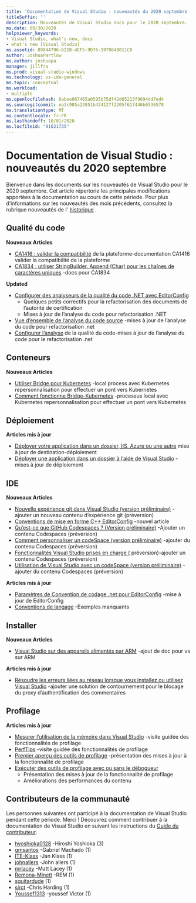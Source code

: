 ```yaml
---
title: 'Documentation de Visual Studio : nouveautés du 2020 septembre '
titleSuffix: ''
description: Nouveautés de Visual Studio docs pour le 2020 septembre.
ms.date: 09/30/2020
helpviewer_keywords:
- Visual Studio, what's new, docs
- what's new [Visual Studio]
ms.assetid: 89844796-621B-4EF5-9D76-197084B011CB
author: JoshuaPartlow
ms.author: joshuapa
manager: jillfra
ms.prod: visual-studio-windows
ms.technology: vs-ide-general
ms.topic: conceptual
ms.workload:
- multiple
ms.openlocfilehash: 6abee067465a0595b75df42d05213f9694dd7ed4
ms.sourcegitcommit: ea3c985a23851b424127f2205f617446b6536578
ms.translationtype: MT
ms.contentlocale: fr-FR
ms.lasthandoff: 10/01/2020
ms.locfileid: "91621735"
---
```

# <a name="visual-studio-docs-whats-new-for-september-2020"></a>Documentation de Visual Studio : nouveautés du 2020 septembre

Bienvenue dans les documents sur les nouveautés de Visual Studio pour le 2020 septembre. Cet article répertorie les principales modifications apportées à la documentation au cours de cette période. Pour plus d’informations sur les nouveautés des mois précédents, consultez la rubrique nouveautés de l' [historique](whats-new-visual-studio-docs-history.md) .

## <a name="code-quality"></a>Qualité du code

**Nouveaux Articles**

- [CA1416 : valider la compatibilité](../code-quality/ca1416.md) de la plateforme-documentation CA1416 valider la compatibilité de la plateforme
- [CA1834 : utiliser StringBuilder. Append (Char) pour les chaînes de caractères uniques](../code-quality/ca1834.md) -docs pour CA1834

**Updated**

- [Configurer des analyseurs de la qualité du code .NET avec EditorConfig](../code-quality/configure-fxcop-analyzers.md)
  - Quelques petits correctifs pour la refactorisation des documents de l’autorité de certification
  - Mises à jour de l’analyse du code pour refactorisation .NET
- [Vue d’ensemble de l’analyse du code source](../code-quality/roslyn-analyzers-overview.md) -mises à jour de l’analyse du code pour refactorisation .net
- [Configurer l’analyse](../code-quality/use-roslyn-analyzers.md) de la qualité du code-mises à jour de l’analyse du code pour le refactorisation .net

## <a name="containers"></a>Conteneurs

**Nouveaux Articles**

- [Utiliser Bridge pour Kubernetes](../containers/bridge-to-kubernetes.md) -local process avec Kubernetes repersonnalisation pour effectuer un pont vers Kubernetes
- [Comment fonctionne Bridge-Kubernetes](../containers/overview-bridge-to-kubernetes.md) -processus local avec Kubernetes repersonnalisation pour effectuer un pont vers Kubernetes

## <a name="deployment"></a>Déploiement

**Articles mis à jour**

- [Déployer votre application dans un dossier, IIS, Azure ou une autre](../deployment/deploying-applications-services-and-components-resources.md) mise à jour de destination-déploiement
- [Déployer une application dans un dossier à l’aide de Visual Studio](../deployment/quickstart-deploy-to-local-folder.md) -mises à jour de déploiement

## <a name="ide"></a>IDE

**Nouveaux Articles**

- [Nouvelle expérience git dans Visual Studio (version préliminaire)](./git-with-visual-studio.md) -ajouter un nouveau contenu d’expérience git (préversion)
- [Conventions de mise en forme C++ EditorConfig](./cpp-editorconfig-properties.md) -nouvel article
- [Qu’est-ce que GitHub Codespaces ? (Version préliminaire)](./codespaces/codespaces-overview.md) -Ajouter un contenu Codespaces (préversion)
- [Comment personnaliser un codeSpace (version préliminaire)](./codespaces/customize-codespaces.md) -ajouter du contenu Codespaces (préversion)
- [Fonctionnalités Visual Studio prises en charge (](./codespaces/supported-features-codespaces.md) préversion)-ajouter un contenu Codespaces (préversion)
- [Utilisation de Visual Studio avec un codeSpace (version préliminaire)](./codespaces/use-visual-studio-with-codespaces.md) -ajouter du contenu Codespaces (préversion)

**Articles mis à jour**

- [Paramètres de Convention de codage .net pour EditorConfig](./editorconfig-code-style-settings-reference.md) -mise à jour de EditorConfig
- [Conventions de langage](./editorconfig-language-conventions.md) -Exemples manquants

## <a name="install"></a>Installer

**Nouveaux Articles**

- [Visual Studio sur des appareils alimentés par ARM](../install/visual-studio-on-arm-devices.md) -ajout de doc pour vs sur ARM

**Articles mis à jour**
- [Résoudre les erreurs liées au réseau lorsque vous installez ou utilisez Visual Studio](../install/troubleshooting-network-related-errors-in-visual-studio.md) -ajouter une solution de contournement pour le blocage du proxy d’authentification des commentaires

## <a name="profiling"></a>Profilage

**Articles mis à jour**

- [Mesurer l’utilisation de la mémoire dans Visual Studio](../profiling/memory-usage.md) -visite guidée des fonctionnalités de profilage
- [PerfTips](../profiling/perftips.md) -visite guidée des fonctionnalités de profilage
- [Premier aperçu des outils de profilage](../profiling/profiling-feature-tour.md) -présentation des mises à jour à la fonctionnalité de profilage
- [Exécuter des outils de profilage avec ou sans le débogueur](../profiling/running-profiling-tools-with-or-without-the-debugger.md)
  - Présentation des mises à jour de la fonctionnalité de profilage
  - Améliorations des performances du contenu

## <a name="community-contributors"></a>Contributeurs de la communauté

Les personnes suivantes ont participé à la documentation de Visual Studio pendant cette période. Merci ! Découvrez comment contribuer à la documentation de Visual Studio en suivant les instructions du [Guide du contributeur](/contribute/).

- [hyoshioka0128](https://github.com/hyoshioka0128) -Hiroshi Yoshioka (3)
- [gmsantos](https://github.com/gmsantos) -Gabriel Machado (1)
- [ITE-Klass](https://github.com/ite-klass) -Jan Klass (1)
- [johnallers](https://github.com/johnallers) -John allers (1)
- [mrlacey](https://github.com/mrlacey) -Matt Lacey (1)
- [Remona-Minett](https://github.com/remona-minett) -REM (1)
- [sguitardude](https://github.com/sguitardude) (1)
- [sjrct](https://github.com/sjrct) -Chris Harding (1)
- [Youssef1313](https://github.com/Youssef1313) -youssef Victor (1)